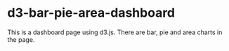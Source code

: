 # d3-bar-pie-area-dashboard
This is a dashboard page using d3.js. There are bar, pie and area charts in the page.
